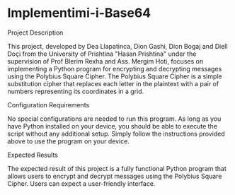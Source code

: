# Implementimi-i-Base64
Project Description

This project, developed by Dea Llapatinca, Dion Gashi, Dion Bogaj and Diell Doçi from the University of Prishtina "Hasan Prishtina" under the supervision of Prof Blerim Rexha and Ass. Mergim Hoti, focuses on implementing a Python program for encrypting and decrypting messages using the Polybius Square Cipher. The Polybius Square Cipher is a simple substitution cipher that replaces each letter in the plaintext with a pair of numbers representing its coordinates in a grid.

Configuration Requirements

No special configurations are needed to run this program. As long as you have Python installed on your device, you should be able to execute the script without any additional setup. Simply follow the instructions provided above to use the program on your device.

Expected Results

The expected result of this project is a fully functional Python program that allows users to encrypt and decrypt messages using the Polybius Square Cipher. Users can expect a user-friendly interface.
